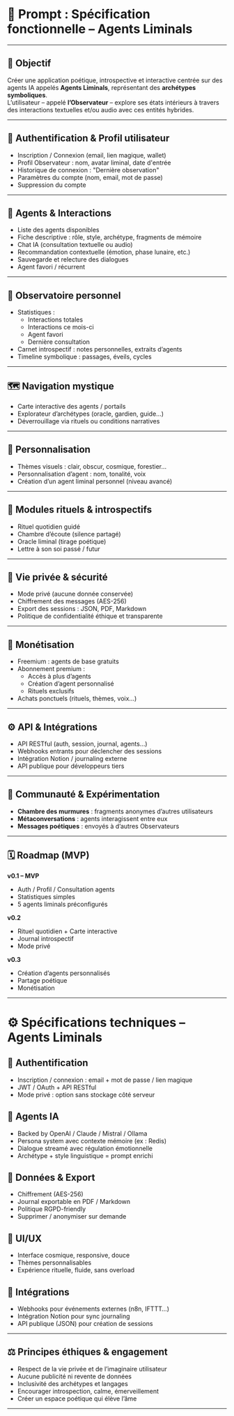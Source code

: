 # 📜 Prompt : Spécification fonctionnelle – Agents Liminals

---

## 🎯 Objectif

Créer une application poétique, introspective et interactive centrée sur des agents IA appelés **Agents Liminals**, représentant des **archétypes symboliques**.  
L’utilisateur – appelé **l’Observateur** – explore ses états intérieurs à travers des interactions textuelles et/ou audio avec ces entités hybrides.

---

## 🔐 Authentification & Profil utilisateur

- Inscription / Connexion (email, lien magique, wallet)
- Profil Observateur : nom, avatar liminal, date d'entrée
- Historique de connexion : "Dernière observation"
- Paramètres du compte (nom, email, mot de passe)
- Suppression du compte

---

## 🧬 Agents & Interactions

- Liste des agents disponibles
- Fiche descriptive : rôle, style, archétype, fragments de mémoire
- Chat IA (consultation textuelle ou audio)
- Recommandation contextuelle (émotion, phase lunaire, etc.)
- Sauvegarde et relecture des dialogues
- Agent favori / récurrent

---

## 🌌 Observatoire personnel

- Statistiques :
  - Interactions totales
  - Interactions ce mois-ci
  - Agent favori
  - Dernière consultation
- Carnet introspectif : notes personnelles, extraits d’agents
- Timeline symbolique : passages, éveils, cycles

---

## 🗺️ Navigation mystique

- Carte interactive des agents / portails
- Explorateur d’archétypes (oracle, gardien, guide…)
- Déverrouillage via rituels ou conditions narratives

---

## 🎨 Personnalisation

- Thèmes visuels : clair, obscur, cosmique, forestier…
- Personnalisation d’agent : nom, tonalité, voix
- Création d’un agent liminal personnel (niveau avancé)

---

## 🔮 Modules rituels & introspectifs

- Rituel quotidien guidé
- Chambre d’écoute (silence partagé)
- Oracle liminal (tirage poétique)
- Lettre à son soi passé / futur

---

## 🔏 Vie privée & sécurité

- Mode privé (aucune donnée conservée)
- Chiffrement des messages (AES-256)
- Export des sessions : JSON, PDF, Markdown
- Politique de confidentialité éthique et transparente

---

## 💸 Monétisation

- Freemium : agents de base gratuits
- Abonnement premium :
  - Accès à plus d’agents
  - Création d’agent personnalisé
  - Rituels exclusifs
- Achats ponctuels (rituels, thèmes, voix…)

---

## ⚙️ API & Intégrations

- API RESTful (auth, session, journal, agents…)
- Webhooks entrants pour déclencher des sessions
- Intégration Notion / journaling externe
- API publique pour développeurs tiers

---

## 🧪 Communauté & Expérimentation

- **Chambre des murmures** : fragments anonymes d’autres utilisateurs
- **Métaconversations** : agents interagissent entre eux
- **Messages poétiques** : envoyés à d’autres Observateurs

---

## 🗓️ Roadmap (MVP)

**v0.1 – MVP**
- Auth / Profil / Consultation agents
- Statistiques simples
- 5 agents liminals préconfigurés

**v0.2**
- Rituel quotidien + Carte interactive
- Journal introspectif
- Mode privé

**v0.3**
- Création d’agents personnalisés
- Partage poétique
- Monétisation

---

# ⚙️ Spécifications techniques – Agents Liminals

## 🔐 Authentification
- Inscription / connexion : email + mot de passe / lien magique
- JWT / OAuth + API RESTful
- Mode privé : option sans stockage côté serveur

## 🧠 Agents IA
- Backed by OpenAI / Claude / Mistral / Ollama
- Persona system avec contexte mémoire (ex : Redis)
- Dialogue streamé avec régulation émotionnelle
- Archétype + style linguistique = prompt enrichi

## 🧾 Données & Export
- Chiffrement (AES-256)
- Journal exportable en PDF / Markdown
- Politique RGPD-friendly
- Supprimer / anonymiser sur demande

## 💬 UI/UX
- Interface cosmique, responsive, douce
- Thèmes personnalisables
- Expérience rituelle, fluide, sans overload

## 📡 Intégrations
- Webhooks pour événements externes (n8n, IFTTT…)
- Intégration Notion pour sync journaling
- API publique (JSON) pour création de sessions

---

## ⚖️ Principes éthiques & engagement

- Respect de la vie privée et de l’imaginaire utilisateur
- Aucune publicité ni revente de données
- Inclusivité des archétypes et langages
- Encourager introspection, calme, émerveillement
- Créer un espace poétique qui élève l’âme

---